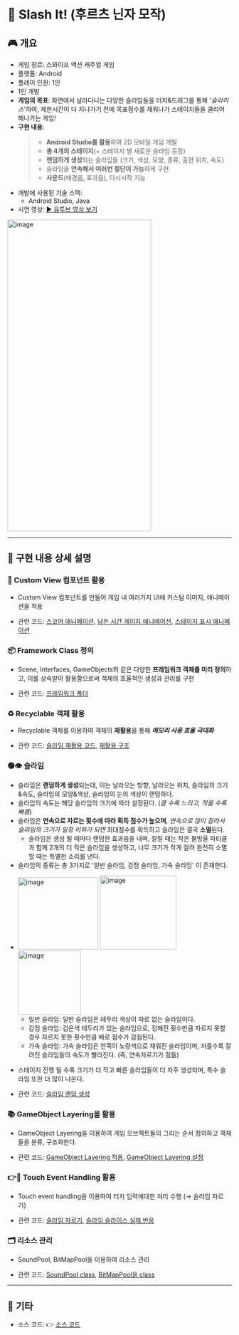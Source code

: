 # 🔪 Slash It! (후르츠 닌자 모작)

## 🎮 개요
 - 게임 장르: 스와이프 액션 캐주얼 게임
 - 플랫폼: Android
 - 플레이 인원: 1인
 - 1인 개발
 - **게임의 목표**: 화면에서 날라다니는 다양한 슬라임들을 터치&드래그를 통해 '*슬라이스*'하여, 제한시간이 다 지나가기 전에 목표점수를 채워나가 스테이지들을 클리어 해나가는 게임!
 - **구현 내용**:
   > + **Android Studio를 활용**하여 2D 모바일 게임 개발
   > + **총 4개의 스테이지**(+ 스테이지 별 새로운 슬라임 등장)
   > + **랜덤하게 생성**되는 슬라임들 (크기, 색상, 모양, 종류, 출현 위치, 속도)
   > + 슬라임을 **연속해서 여러번 절단이 가능**하게 구현
   > + **사운드**(배경음, 효과음), 다시시작 기능
 - 개발에 사용된 기술 스택:
   + Android Studio, Java
 - 시연 영상: [▶️ 유투브 영상 보기](https://www.youtube.com/)
<img width="323" height="700" alt="image" src="https://github.com/user-attachments/assets/c156ceec-3386-43a8-9486-012cf0c2441a" />


---

## 📝 구현 내용 상세 설명
   
### 🎨 Custom View 컴포넌트 활용
  - Custom View 컴포넌트를 만들어 게임 내 여러가지 UI에 커스텀 이미지, 애니메이션을 적용
  * 관련 코드: [스코어 애니메이션](https://github.com/SeungWon-git/Smart_Phone_Game_Programing_class/blob/606864cee5f3b1ed2a79c8dee249ed5706acb208/app/src/main/java/kr/ac/tukorea/ge/jsw01/framework/objects/Score.java#L48), [남은 시간 게이지 애니메이션](https://github.com/SeungWon-git/Smart_Phone_Game_Programing_class/blob/main/app/src/main/java/kr/ac/tukorea/ge/jsw01/framework/util/Gauge.java), [스테이지 표시 애니메이션](https://github.com/SeungWon-git/Smart_Phone_Game_Programing_class/blob/main/app/src/main/java/kr/ac/tukorea/ge/jsw01/s2016180039/slashit/scenes/StageDisplay.java)
    
### 📦 Framework Class 정의
  - Scene, Interfaces, GameObjects와 같은 다양한 **프레임워크 객체를 미리 정의**하고, 이를 상속받아 활용함으로써 객체의 효율적인 생성과 관리를 구현
  * 관련 코드: [프레임워크 폴더](https://github.com/SeungWon-git/Smart_Phone_Game_Programing_class/tree/main/app/src/main/java/kr/ac/tukorea/ge/jsw01/framework)
    
### ♻️ Recyclable 객체 활용
  - Recyclable 객체를 이용하여 객체의 **재활용**을 통해 ***메모리 사용 효율 극대화***
  * 관련 코드: [슬라임 재활용 코드](https://github.com/SeungWon-git/Smart_Phone_Game_Programing_class/blob/606864cee5f3b1ed2a79c8dee249ed5706acb208/app/src/main/java/kr/ac/tukorea/ge/jsw01/s2016180039/slashit/scenes/Slime.java#L94), [재활용 구조](https://github.com/SeungWon-git/Smart_Phone_Game_Programing_class/blob/606864cee5f3b1ed2a79c8dee249ed5706acb208/app/src/main/java/kr/ac/tukorea/ge/jsw01/framework/game/RecycleBin.java#L13)

### 🟢👁️ 슬라임
  - 슬라임은 **랜덤하게 생성**되는데, 이는 날라오는 방향, 날라오는 위치, 슬라임의 크기&속도, 슬라임의 모양&색상, 슬라임의 눈의 색상이 랜덤하다.
  - 슬라임의 속도는 해당 슬라임의 크기에 따라 설정된다. (*클 수록 느리고, 작을 수록 빠름*)
  - 슬라임은 **연속으로 자르는 횟수에 따라 획득 점수가 높으며**, *연속으로 많이 잘라서 슬라임의 크기가 일정 이하가 되면* 최대점수를 획득하고 슬라임은 결국 **소멸**된다.
    * 슬라임은 생성 될 때마다 랜덤한 효과음을 내며, 잘릴 때는 작은 물방울 파티클과 함께 2개의 더 작은 슬라임을 생성하고, 너무 크기가 작게 잘려 완전히 소멸할 때는 특별한 소리를 낸다.
  - 슬라임의 종류는 총 3가지로 '일반 슬라임, 감점 슬라임, 가속 슬라임' 이 존재한다.
  * <img width="180" height="162" alt="image" src="https://github.com/user-attachments/assets/f1fe4b4a-f10c-4f58-8682-de2adaa2c53b" />
    <img width="172" height="166" alt="image" src="https://github.com/user-attachments/assets/20faebbd-c99c-4dd7-8b2a-3eea00f3d797" />
    <img width="141" height="143" alt="image" src="https://github.com/user-attachments/assets/e3dfd19d-806f-4339-94ec-59cb6e7183a6" />

    - 일반 슬라임: 일반 슬라임은 테두리 색상이 따로 없는 슬라임이다.
    - 감점 슬라임: 검은색 테두리가 있는 슬라임으로, 정해진 횟수만큼 자르지 못할 경우 자르지 못한 횟수만큼 배로 점수가 감점된다.
    - 가속 슬라임: 가속 슬라임은 안쪽이 노랑색으로 채워진 슬라임이며, 자를수록 잘려진 슬라임들의 속도가 빨라진다. (즉, 연속자르기가 힘듦)
  - 스테이지 진행 될 수록 크기가 더 작고 빠른 슬라임들이 더 자주 생성되며, 특수 슬라임 또한 더 많이 나온다.    
  * 관련 코드: [슬라임 랜덤 생성](https://github.com/SeungWon-git/Smart_Phone_Game_Programing_class/blob/5f8ebe96361c96374d1f56729029fd6646074c82/app/src/main/java/kr/ac/tukorea/ge/jsw01/s2016180039/slashit/scenes/Slime.java#L51)

### 📚 GameObject Layering을 활용
  - GameObject Layering을 이용하여 게임 오브젝트들의 그리는 순서 정의하고 객체들을 분류, 구조화한다.
  * 관련 코드: [GameObject Layering 적용](https://github.com/SeungWon-git/Smart_Phone_Game_Programing_class/blob/606864cee5f3b1ed2a79c8dee249ed5706acb208/app/src/main/java/kr/ac/tukorea/ge/jsw01/framework/game/Scene.java#L125), [GameObject Layering 설정](https://github.com/SeungWon-git/Smart_Phone_Game_Programing_class/blob/606864cee5f3b1ed2a79c8dee249ed5706acb208/app/src/main/java/kr/ac/tukorea/ge/jsw01/s2016180039/slashit/scenes/MainScene.java#L29)

### 👉📲 Touch Event Handling 활용
  - Touch event handling을 이용하여 터치 입력에대한 처리 수행 (→ 슬라임 자르기)
  * 관련 코드: [슬라임 자르기](https://github.com/SeungWon-git/Smart_Phone_Game_Programing_class/blob/606864cee5f3b1ed2a79c8dee249ed5706acb208/app/src/main/java/kr/ac/tukorea/ge/jsw01/s2016180039/slashit/scenes/MainScene.java#L153), [슬라임 슬라이스 실제 반응](https://github.com/SeungWon-git/Smart_Phone_Game_Programing_class/blob/606864cee5f3b1ed2a79c8dee249ed5706acb208/app/src/main/java/kr/ac/tukorea/ge/jsw01/s2016180039/slashit/scenes/Slime.java#L202)
    
### 🗂️ 리소스 관리
  - SoundPool, BitMapPool을 이용하여 리소스 관리
  * 관련 코드: [SoundPool class](https://github.com/SeungWon-git/Smart_Phone_Game_Programing_class/blob/606864cee5f3b1ed2a79c8dee249ed5706acb208/app/src/main/java/kr/ac/tukorea/ge/jsw01/framework/res/Sound.java), [BitMapPool을 class](https://github.com/SeungWon-git/Smart_Phone_Game_Programing_class/blob/606864cee5f3b1ed2a79c8dee249ed5706acb208/app/src/main/java/kr/ac/tukorea/ge/jsw01/framework/res/BitmapPool.java)
    

---

## 📎 기타
- 소스 코드: 👉 [소스 코드](https://github.com/SeungWon-git/Smart_Phone_Game_Programing_class/tree/main/app/src/main)
